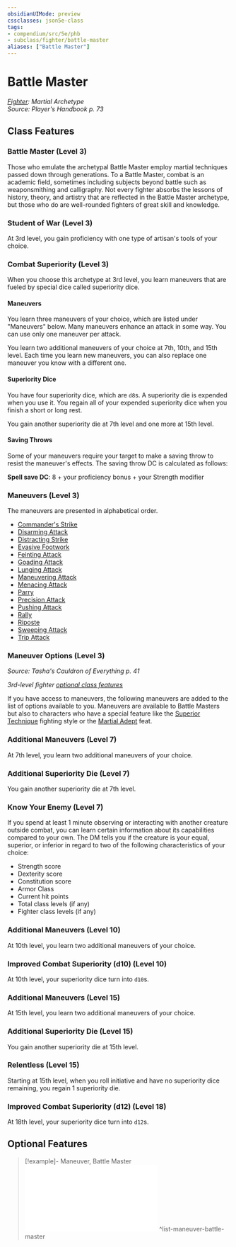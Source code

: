 ```yaml
---
obsidianUIMode: preview
cssclasses: json5e-class
tags:
- compendium/src/5e/phb
- subclass/fighter/battle-master
aliases: ["Battle Master"]
---
```

# Battle Master
*[Fighter](fighter.md): Martial Archetype*  
*Source: Player's Handbook p. 73*  


## Class Features

### Battle Master (Level 3)

Those who emulate the archetypal Battle Master employ martial techniques passed down through generations. To a Battle Master, combat is an academic field, sometimes including subjects beyond battle such as weaponsmithing and calligraphy. Not every fighter absorbs the lessons of history, theory, and artistry that are reflected in the Battle Master archetype, but those who do are well-rounded fighters of great skill and knowledge.

### Student of War (Level 3)

At 3rd level, you gain proficiency with one type of artisan's tools of your choice.

### Combat Superiority (Level 3)

When you choose this archetype at 3rd level, you learn maneuvers that are fueled by special dice called superiority dice.

#### Maneuvers

You learn three maneuvers of your choice, which are listed under "Maneuvers" below. Many maneuvers enhance an attack in some way. You can use only one maneuver per attack.

You learn two additional maneuvers of your choice at 7th, 10th, and 15th level. Each time you learn new maneuvers, you can also replace one maneuver you know with a different one.

#### Superiority Dice

You have four superiority dice, which are `d8`s. A superiority die is expended when you use it. You regain all of your expended superiority dice when you finish a short or long rest.

You gain another superiority die at 7th level and one more at 15th level.

#### Saving Throws

Some of your maneuvers require your target to make a saving throw to resist the maneuver's effects. The saving throw DC is calculated as follows:

**Spell save DC**: 8 + your proficiency bonus + your Strength modifier

### Maneuvers (Level 3)

The maneuvers are presented in alphabetical order.

- [Commander's Strike](/2-Mechanics/CLI/optional-features/commanders-strike.md)  
- [Disarming Attack](/2-Mechanics/CLI/optional-features/disarming-attack.md)  
- [Distracting Strike](/2-Mechanics/CLI/optional-features/distracting-strike.md)  
- [Evasive Footwork](/2-Mechanics/CLI/optional-features/evasive-footwork.md)  
- [Feinting Attack](/2-Mechanics/CLI/optional-features/feinting-attack.md)  
- [Goading Attack](/2-Mechanics/CLI/optional-features/goading-attack.md)  
- [Lunging Attack](/2-Mechanics/CLI/optional-features/lunging-attack.md)  
- [Maneuvering Attack](/2-Mechanics/CLI/optional-features/maneuvering-attack.md)  
- [Menacing Attack](/2-Mechanics/CLI/optional-features/menacing-attack.md)  
- [Parry](/2-Mechanics/CLI/optional-features/parry.md)  
- [Precision Attack](/2-Mechanics/CLI/optional-features/precision-attack.md)  
- [Pushing Attack](/2-Mechanics/CLI/optional-features/pushing-attack.md)  
- [Rally](/2-Mechanics/CLI/optional-features/rally.md)  
- [Riposte](/2-Mechanics/CLI/optional-features/riposte.md)  
- [Sweeping Attack](/2-Mechanics/CLI/optional-features/sweeping-attack.md)  
- [Trip Attack](/2-Mechanics/CLI/optional-features/trip-attack.md)  

### Maneuver Options (Level 3)
_Source: Tasha's Cauldron of Everything p. 41_

*3rd-level fighter [optional class features](/2-Mechanics/CLI/rules/variant-rules/optional-class-features-tce.md)*

If you have access to maneuvers, the following maneuvers are added to the list of options available to you. Maneuvers are available to Battle Masters but also to characters who have a special feature like the [Superior Technique](/2-Mechanics/CLI/optional-features/superior-technique-tce.md) fighting style or the [Martial Adept](/2-Mechanics/CLI/feats/martial-adept.md) feat.

### Additional Maneuvers (Level 7)

At 7th level, you learn two additional maneuvers of your choice.

### Additional Superiority Die (Level 7)

You gain another superiority die at 7th level.

### Know Your Enemy (Level 7)

If you spend at least 1 minute observing or interacting with another creature outside combat, you can learn certain information about its capabilities compared to your own. The DM tells you if the creature is your equal, superior, or inferior in regard to two of the following characteristics of your choice:

- Strength score  
- Dexterity score  
- Constitution score  
- Armor Class  
- Current hit points  
- Total class levels (if any)  
- Fighter class levels (if any)  

### Additional Maneuvers (Level 10)

At 10th level, you learn two additional maneuvers of your choice.

### Improved Combat Superiority (d10) (Level 10)

At 10th level, your superiority dice turn into `d10`s.

### Additional Maneuvers (Level 15)

At 15th level, you learn two additional maneuvers of your choice.

### Additional Superiority Die (Level 15)

You gain another superiority die at 15th level.

### Relentless (Level 15)

Starting at 15th level, when you roll initiative and have no superiority dice remaining, you regain 1 superiority die.

### Improved Combat Superiority (d12) (Level 18)

At 18th level, your superiority dice turn into `d12`s.

## Optional Features

> [!example]- Maneuver, Battle Master
> ![Maneuver, Battle Master](/2-Mechanics/CLI/optional-features/list-maneuver-battle-master.md#Maneuver,%20Battle%20Master)
^list-maneuver-battle-master